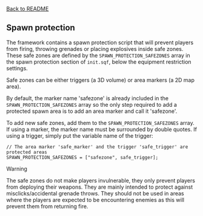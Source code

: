 [Back to README](/README.md#documentation)

## Spawn protection

The framework contains a spawn protection script that will prevent players from firing, throwing grenades or placing explosives inside safe zones. These safe zones are defined by the `SPAWN_PROTECTION_SAFEZONES` array in the spawn protection section of `init.sqf`, below the equipment restriction settings.

Safe zones can be either triggers (a 3D volume) or area markers (a 2D map area).

By default, the marker name 'safezone' is already included in the `SPAWN_PROTECTION_SAFEZONES` array so the only step required to add a protected spawn area is to add an area marker and call it 'safezone'.

To add new safe zones, add them to the `SPAWN_PROTECTION_SAFEZONES` array. If using a marker, the marker name must be surrounded by double quotes. If using a trigger, simply put the variable name of the trigger:

```sqf
// The area marker 'safe_marker' and the trigger 'safe_trigger' are protected areas
SPAWN_PROTECTION_SAFEZONES = ["safezone", safe_trigger];
```

> [!WARNING]  
> The safe zones do not make players invulnerable, they only prevent players from deploying their weapons. They are mainly intended to protect against misclicks/accidental grenade throws. They should not be used in areas where the players are expected to be encountering enemies as this will prevent them from returning fire.